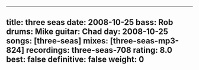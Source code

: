 
---
title: three seas
date: 2008-10-25
bass:	Rob
drums:	Mike
guitar:	Chad
day: 2008-10-25
songs: [three-seas]
mixes: [three-seas-mp3-824]
recordings: three-seas-708
rating: 8.0
best: false
definitive: false
weight: 0
---
